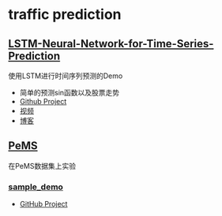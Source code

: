 # traffic prediction

## [LSTM-Neural-Network-for-Time-Series-Prediction](./LSTM-for-Time-Series)
使用LSTM进行时间序列预测的Demo
 - 简单的预测sin函数以及股票走势
 - [Github Project](https://github.com/jaungiers/LSTM-Neural-Network-for-Time-Series-Prediction)
 - [视频](https://www.youtube.com/watch?v=2np77NOdnwk)
 - [博客](http://www.jakob-aungiers.com/articles/a/LSTM-Neural-Network-for-Time-Series-Prediction)

## [PeMS](./PeMS)
在PeMS数据集上实验

### [sample_demo](./PeMS/sample_demo)
 - [GitHub Project](https://github.com/corenel/traffic-prediction)